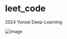 # leet_code
2024 Yonsei Deep-Learning 

![image](https://github.com/bjpark-forest/leet_code/assets/127649853/924ae433-1412-42dc-9c9b-3bd41bc1c474)









